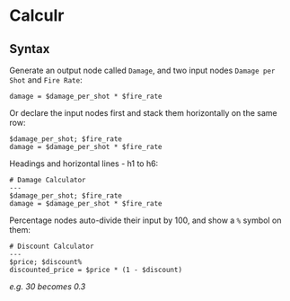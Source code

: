 # Calculr

## Syntax

Generate an output node called `Damage`, and two input nodes `Damage per Shot` and `Fire Rate`:
```
damage = $damage_per_shot * $fire_rate
```

Or declare the input nodes first and stack them horizontally on the same row:
```
$damage_per_shot; $fire_rate
damage = $damage_per_shot * $fire_rate
```

Headings and horizontal lines - h1 to h6:
```
# Damage Calculator
---
$damage_per_shot; $fire_rate
damage = $damage_per_shot * $fire_rate
```

Percentage nodes auto-divide their input by 100, and show a `%` symbol on them:
```
# Discount Calculator
---
$price; $discount%
discounted_price = $price * (1 - $discount)
```
_e.g. 30 becomes 0.3_
